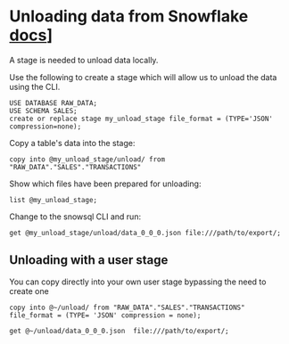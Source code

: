 # Unloading data from Snowflake [docs](https://docs.snowflake.com/en/user-guide/data-unload-snowflake.html)]

A stage is needed to unload data locally.

Use the following to create a stage which will allow us to unload the data using the CLI.

    USE DATABASE RAW_DATA;
    USE SCHEMA SALES;
    create or replace stage my_unload_stage file_format = (TYPE='JSON' compression=none);

Copy a table's data into the stage:

    copy into @my_unload_stage/unload/ from "RAW_DATA"."SALES"."TRANSACTIONS"

Show which files have been prepared for unloading:

    list @my_unload_stage;

Change to the snowsql CLI and run:

    get @my_unload_stage/unload/data_0_0_0.json file:///path/to/export/;

## Unloading with a user stage
You can copy directly into your own user stage bypassing the need to create one

    copy into @~/unload/ from "RAW_DATA"."SALES"."TRANSACTIONS" file_format = (TYPE= 'JSON' compression = none);

    get @~/unload/data_0_0_0.json  file:///path/to/export/;
